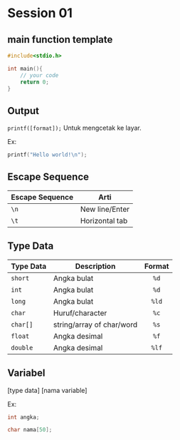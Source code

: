 # Session 01

## main function template

```c
#include<stdio.h>

int main(){
    // your code
    return 0;
}
```

## Output

`printf([format]);` Untuk mengcetak ke layar.

Ex:

```c
printf("Hello world!\n");
```

## Escape Sequence

| Escape Sequence | Arti           |
| --------------- | -------------- |
| `\n`            | New line/Enter |
| `\t`            | Horizontal tab |

## Type Data

| Type Data | Description               | Format |
| --------- | ------------------------- | :----: |
| `short`   | Angka bulat               |  `%d`  |
| `int`     | Angka bulat               |  `%d`  |
| `long`    | Angka bulat               | `%ld`  |
| `char`    | Huruf/character           |  `%c`  |
| `char[]`  | string/array of char/word |  `%s`  |
| `float`   | Angka desimal             |  `%f`  |
| `double`  | Angka desimal             | `%lf`  |

## Variabel

[type data] [nama variable]

Ex:

```c
int angka;
```

```c
char nama[50];
```
